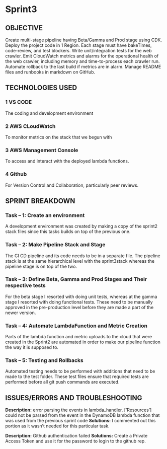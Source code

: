 # **Sprint3**

## **OBJECTIVE**

Create multi-stage pipeline having Beta/Gamma and Prod stage using CDK. Deploy the project code in 1 Region. Each stage must have bakeTimes, code-review, and test blockers. Write unit/integration tests for the web crawler. Emit CloudWatch metrics and alarms for the operational health of the web crawler, including memory and time-to-process each crawler run. Automate rollback to the last build if metrics are in alarm. Manage README files and runbooks in markdown on GitHub.

## **TECHNOLOGIES USED**
### **1	VS CODE**

The coding and development environment	

### **2	AWS CLoudWatch**
To monitor metrics on the stack that we begun with 

### **3	AWS Management Console**
To access and interact with the deployed lambda functions.

### **4	Github**
For Version Control and Collaboration, particularly peer reviews.

## **SPRINT BREAKDOWN**

### **Task – 1: Create an environment**
A development environment was created by making a copy of the sprint2 stack files since this tasks builds on top of the previous one.

### **Task – 2: Make Pipeline Stack and Stage**
The CI CD pipeline and its code needs to be in a separate file. The pipeline stack is at the same hierarchical level with the sprint3stack whereas the pipeline stage is on top of the two.

### **Task – 3: Define Beta, Gamma and Prod Stages and Their respective tests**
For the beta stage I resorted with doing unit tests, whereas at the gamma stage I resorted with doing functional tests. These need to be manually approved in the pre-production level before they are made a part of the newer version.

### **Task – 4: Automate LambdaFunction and Metric Creation**
Parts of the lambda function and metric uploads to the cloud that were created in the Sprint2 are automated in order to make our pipeline function the way it is supposed to.

### **Task – 5: Testing and Rollbacks**
Automated testing needs to be performed with additions that need to be made to the test folder. These test files ensure that required tests are performed before all git push commands are executed.

## **ISSUES/ERRORS AND TROUBLESHOOTING**

**Description:** error parsing the events in lambda_handler.
[‘Resources’] could not be parsed from the event in the DynamoDB lambda function that was used from the previous sprint code
**Solutions:**  I commented out this portion as it wasn’t needed for this particular task.

**Description:** Github authentication failed
**Solutions:** Create a Private Access Token and use it for the password to login to the github rep. 



